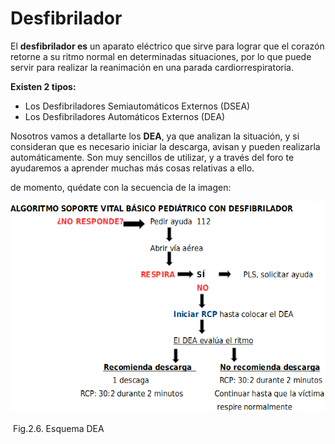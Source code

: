 # Desfibrilador

El **desfibrilador es** un aparato eléctrico que sirve para lograr que el corazón retorne a su ritmo normal en determinadas situaciones, por lo que puede servir para realizar la reanimación en una parada cardiorrespiratoria. 

**Existen 2 tipos:**

*   Los Desfibriladores Semiautomáticos Externos (DSEA)
*   Los Desfibriladores Automáticos Externos (DEA)

Nosotros vamos a detallarte los **DEA**, ya que analizan la situación, y si consideran que es necesario iniciar la descarga, avisan y pueden realizarla automáticamente. Son muy sencillos de utilizar, y a través del foro te ayudaremos a aprender muchas más cosas relativas a ello.

de momento, quédate con la secuencia de la imagen:


![](img/DEA.png)


 Fig.2.6. Esquema DEA

